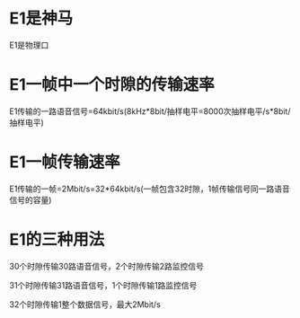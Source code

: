 # E1是神马

E1是物理口

# E1一帧中一个时隙的传输速率

E1传输的一路语音信号=64kbit/s\(8kHz\*8bit/抽样电平=8000次抽样电平/s\*8bit/抽样电平\)

# E1一帧传输速率

E1传输的一帧=2Mbit/s=32\*64kbit/s\(一帧包含32时隙，1帧传输信号同一路语音信号的容量\)

# E1的三种用法

30个时隙传输30路语音信号，2个时隙传输2路监控信号

31个时隙传输31路语音信号，1个时隙传输1路监控信号

32个时隙传输1整个数据信号，最大2Mbit/s

